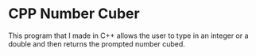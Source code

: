 # CPP Number Cuber
This program that I made in C++ allows the user to type in an integer or a double and then returns the prompted number cubed.
